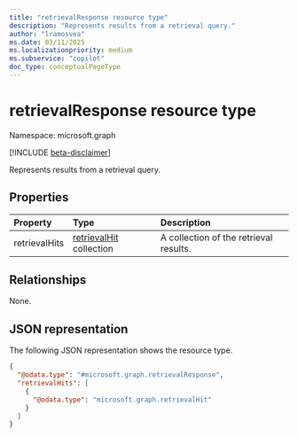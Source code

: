 ```yaml
---
title: "retrievalResponse resource type"
description: "Represents results from a retrieval query."
author: "lramosvea"
ms.date: 03/11/2025
ms.localizationpriority: medium
ms.subservice: "copilot"
doc_type: conceptualPageType
---
```


# retrievalResponse resource type

Namespace: microsoft.graph

[!INCLUDE [beta-disclaimer](../../includes/beta-disclaimer.md)]

Represents results from a retrieval query.

## Properties
|Property|Type|Description|
|:---|:---|:---|
|retrievalHits|[retrievalHit](../resources/retrievalhit.md) collection|A collection of the retrieval results.|

## Relationships
None.

## JSON representation
The following JSON representation shows the resource type.
<!-- {
  "blockType": "resource",
  "@odata.type": "microsoft.graph.retrievalResponse"
}
-->
``` json
{
  "@odata.type": "#microsoft.graph.retrievalResponse",
  "retrievalHits": [
    {
      "@odata.type": "microsoft.graph.retrievalHit"
    }
  ]
}
```

